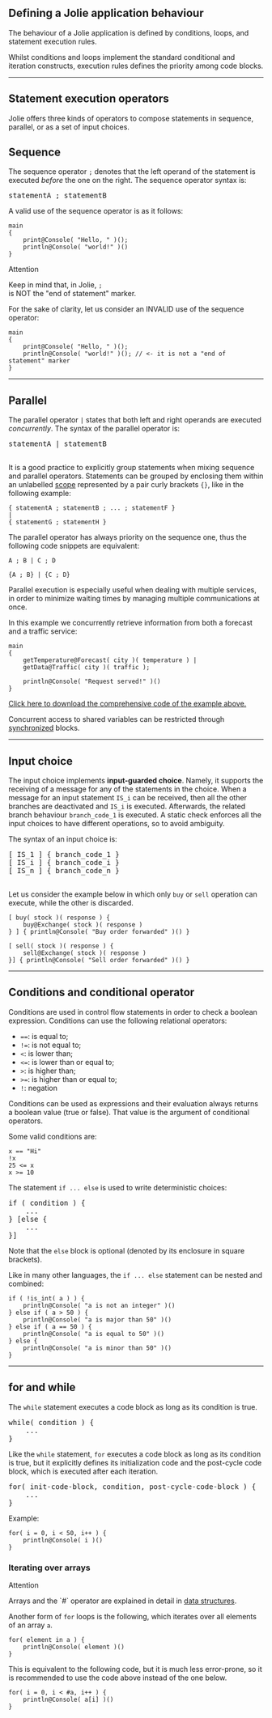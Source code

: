 ## Defining a Jolie application behaviour

The behaviour of a Jolie application is defined by conditions, loops, and statement execution rules.

Whilst conditions and loops implement the standard conditional and iteration constructs, execution rules defines the priority among code blocks.

---

## Statement execution operators

Jolie offers three kinds of operators to compose statements in sequence, parallel, or as a set of input choices.

## Sequence

The sequence operator `;` denotes that the left operand of the statement is executed *before* the one on the right. The sequence operator syntax is:

<pre class="syntax">
statementA ; statementB
</pre>

A valid use of the sequence operator is as it follows:

<pre><code class="language-jolie code">main
{
	print@Console( "Hello, " )();
	println@Console( "world!" )()
}
</code></pre>

<div class="panel panel-primary">
 	<div class="panel-heading">
  	<p class="panel-title">Attention</p>
  </div>
  <div class="panel-body">
    <p>Keep in mind that, in Jolie, <code>;
</code> is NOT the "end of statement" marker.</p>
		For the sake of clarity, let us consider an INVALID use of the sequence operator:
		<pre><code class="language-jolie code">main
{
	print@Console( "Hello, " )();
	println@Console( "world!" )(); // <- it is not a "end of statement" marker
}
</code></pre>
	</div>
</div>

---

## Parallel

The parallel operator `|` states that both left and right operands are executed *concurrently*. The syntax of the parallel operator is:

<pre class="syntax">
statementA | statementB

</pre>

It is a good practice to explicitly group statements when mixing sequence and parallel operators. Statements can be grouped by enclosing them within an unlabelled [scope](/documentation/fault_handling/basics.html) represented by a pair curly brackets `{}`, like in the following example:

<pre><code class="language-jolie code">{ statementA ; statementB ; ... ; statementF }
|
{ statementG ; statementH }
</code></pre>

The parallel operator has always priority on the sequence one, thus the following code snippets are equivalent:

<pre><code class="language-jolie code">A ; B | C ; D
</code></pre>
<pre><code class="language-jolie code">{A ; B} | {C ; D}
</code></pre>

Parallel execution is especially useful when dealing with multiple services, in order to minimize waiting times by managing multiple communications at once.

In this example we concurrently retrieve information from both a forecast and a traffic service:

<pre><code class="language-jolie code">main
{
	getTemperature@Forecast( city )( temperature ) |
	getData@Traffic( city )( traffic );

	println@Console( "Request served!" )()
}
</code></pre>

<a target="_blank" href="/documentation/basics/code/composing_statements_parallel.zip">Click here to download the comprehensive code of the example above.</a>

Concurrent access to shared variables can be restricted through [synchronized](/documentation/basics/processes.html) blocks.

---

## Input choice

The input choice implements **input-guarded choice**. Namely, it supports the receiving of a message for any of the statements in the choice. When a message for an input statement `IS_i` can be received, then all the other branches are deactivated and `IS_i` is executed. Afterwards, the related branch behaviour `branch_code_1` is executed. A static check enforces all the input choices to have different operations, so to avoid ambiguity.

The syntax of an input choice is:

<pre class="syntax">
[ IS_1 ] { branch_code_1 }
[ IS_i ] { branch_code_i }
[ IS_n ] { branch_code_n }

</pre>

Let us consider the example below in which only `buy` or `sell` operation can execute, while the other is discarded.

<pre><code class="language-jolie code">[ buy( stock )( response ) {
	buy@Exchange( stock )( response )
} ] { println@Console( "Buy order forwarded" )() }

[ sell( stock )( response ) {
	sell@Exchange( stock )( response )
}] { println@Console( "Sell order forwarded" )() }
</code></pre>

---

## Conditions and conditional operator

Conditions are used in control flow statements in order to check a boolean expression. Conditions can use the following relational operators:

- `==`: is equal to;
- `!=`: is not equal to;
- `<`: is lower than;
- `<=`: is lower than or equal to;
- `>`: is higher than;
- `>=`: is higher than or equal to;
- `!`: negation

Conditions can be used as expressions and their evaluation always returns a boolean value (true or false). That value is the argument of conditional operators.

Some valid conditions are:

<pre><code class="language-jolie code">x == "Hi"
!x
25 <= x
x >= 10
</code></pre>

The statement `if ... else` is used to write deterministic choices:

<pre class="syntax">
if ( condition ) {
	...
} [else {
	...
}]
</pre>

Note that the `else` block is optional (denoted by its enclosure in square brackets).

Like in many other languages, the `if ... else` statement can be nested and combined:

<pre><code class="language-jolie code">if ( !is_int( a ) ) {
	println@Console( "a is not an integer" )()
} else if ( a > 50 ) {
	println@Console( "a is major than 50" )()
} else if ( a == 50 ) {
	println@Console( "a is equal to 50" )()
} else {
	println@Console( "a is minor than 50" )()
}
</code></pre>

---

## for and while

The `while` statement executes a code block as long as its condition is true.

<pre class="syntax">
while( condition ) {
	...
}
</pre>

Like the `while` statement, `for` executes a code block as long as its condition is true, but it explicitly defines its initialization code and the post-cycle code block, which is executed after each iteration.

<pre class="syntax">
for( init-code-block, condition, post-cycle-code-block ) {
	...
}
</pre>

Example:

<pre><code class="language-jolie code">for( i = 0, i < 50, i++ ) {
	println@Console( i )()
}
</code></pre>

### Iterating over arrays

<div class="panel panel-primary">
 	<div class="panel-heading">
  	<p class="panel-title">Attention</p>
  </div>
  <div class="panel-body">
    <p>Arrays and the `#` operator are explained in detail in <a href="/documentation/basic/data_structures.html">data structures</a>.
    </p>
	</div>
</div>

Another form of `for` loops is the following, which iterates over all elements of an array `a`.

<pre><code class="language-jolie code">for( element in a ) {
	println@Console( element )()
}
</code></pre>

This is equivalent to the following code, but it is much less error-prone, so it is recommended to use the code above instead of the one below.

<pre><code class="language-jolie code">for( i = 0, i < #a, i++ ) {
	println@Console( a[i] )()
}
</code></pre>
